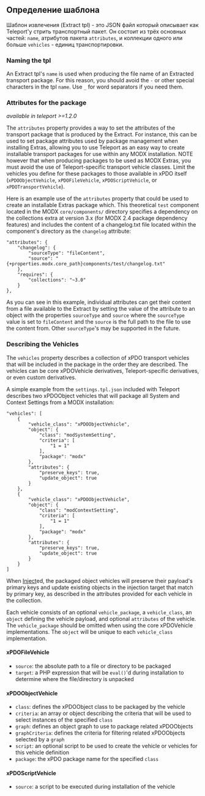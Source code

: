 ## Определение шаблона

Шаблон извлечения (Extract tpl) - это JSON файл который описывает как Teleport'у стрить транспортный пакет. Он состоит из трёх основных частей: `name`, атрибутов пакета `attributes`, и коллекции одного или больше `vehicles` - единиц транспортировки.

### Naming the tpl

An Extract tpl's `name` is used when producing the file name of an Extracted transport package. For this reason, you should avoid the `-` or other special characters in the tpl `name`. Use `_` for word separators if you need them.

### Attributes for the package

*available in teleport >=1.2.0*

The `attributes` property provides a way to set the attributes of the transport package that is produced by the Extract. For instance, this can be used to set package attributes used by package management when installing Extras, allowing you to use Teleport as an easy way to create installable transport packages for use within any MODX installation. NOTE however that when producing packages to be used as MODX Extras, you must avoid the use of Teleport-specific transport vehicle classes. Limit the vehicles you define for these packages to those available in xPDO itself (`xPDOObjectVehicle`, `xPDOFileVehicle`, `xPDOScriptVehicle`, or `xPDOTransportVehicle`).

Here is an example use of the `attributes` property that could be used to create an installable Extras package which. This theoretical `test` component located in the MODX `core/components/` directory specifies a dependency on the collections extra at version 3.x (for MODX 2.4 package dependency features) and includes the content of a changelog.txt file located within the component's directory as the `changelog` attribute:

    "attributes": {
        "changelog": {
            "sourceType": "fileContent",
            "source": "{+properties.modx.core_path}components/test/changelog.txt"
        },
        "requires": {
            "collections": "~3.0"
        }
    },

As you can see in this example, individual attributes can get their content from a file available to the Extract by setting the value of the attribute to an object with the properties `sourceType` and `source` where the `sourceType` value is set to `fileContent` and the `source` is the full path to the file to use the content from. Other `sourceType`'s may be supported in the future.

### Describing the Vehicles

The `vehicles` property describes a collection of xPDO transport vehicles that will be included in the package in the order they are described. The vehicles can be core xPDOVehicle derivatives, Teleport-specific derivatives, or even custom derivatives.

A simple example from the `settings.tpl.json` included with Teleport describes two xPDOObject vehicles that will package all System and Context Settings from a MODX installation:

    "vehicles": [
        {
            "vehicle_class": "xPDOObjectVehicle",
            "object": {
                "class": "modSystemSetting",
                "criteria": [
                    "1 = 1"
                ],
                "package": "modx"
            },
            "attributes": {
                "preserve_keys": true,
                "update_object": true
            }
        },
        {
            "vehicle_class": "xPDOObjectVehicle",
            "object": {
                "class": "modContextSetting",
                "criteria": [
                    "1 = 1"
                ],
                "package": "modx"
            },
            "attributes": {
                "preserve_keys": true,
                "update_object": true
            }
        }
    ]

When [Inject](../use/inject.md)ed, the packaged object vehicles will preserve their payload's primary keys and update existing objects in the injection target that match by primary key, as described in the attributes provided for each vehicle in the collection.

Each vehicle consists of an optional `vehicle_package`, a `vehicle_class`, an `object` defining the vehicle payload, and optional `attributes` of the vehicle. The `vehicle_package` should be omitted when using the core xPDOVehicle implementations. The `object` will be unique to each `vehicle_class` implementation.

#### xPDOFileVehicle

* `source`: the absolute path to a file or directory to be packaged
* `target`: a PHP expression that will be `eval()`'d during installation to determine where the file/directory is unpacked

#### xPDOObjectVehicle

* `class`: defines the xPDOObject class to be packaged by the vehicle
* `criteria`: an array or object describing the criteria that will be used to select instances of the specified `class`
* `graph`: defines an object graph to use to package related xPDOObjects
* `graphCriteria`: defines the criteria for filtering related xPDOObjects selected by a `graph`
* `script`: an optional script to be used to create the vehicle or vehicles for this vehicle definition
* `package`: the xPDO package name for the specified `class`

#### xPDOScriptVehicle

* `source`: a script to be executed during installation of the vehicle

